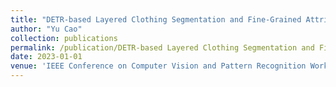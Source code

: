 ```yaml
---
title: "DETR-based Layered Clothing Segmentation and Fine-Grained Attribute Recognition"
author: "Yu Cao"
collection: publications
permalink: /publication/DETR-based Layered Clothing Segmentation and Fine-Grained Attribute Recognition
date: 2023-01-01
venue: 'IEEE Conference on Computer Vision and Pattern Recognition Workshops'
---
```


